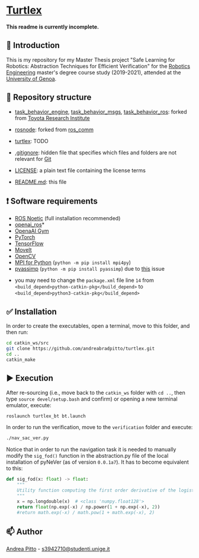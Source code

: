 # [Turtlex](https://github.com/andreabradpitto/turtlex)

**This readme is currently incomplete.**

## 📛 Introduction

This is my repository for my Master Thesis project "Safe Learning for Robotics: Abstraction Techniques for Efficient Verification" for the [Robotics Engineering](https://courses.unige.it/10635) master's degree course study (2019-2021), attended at the [University of Genoa](https://unige.it/en).

## 📂 Repository structure

- [task_behavior_engine](task_behavior_engine), [task_behavior_msgs](task_behavior_msgs), [task_behavior_ros](task_behavior_ros): forked from [Toyota Research Institute](https://github.com/ToyotaResearchInstitute)

- [rosnode](rosnode): forked from [ros_comm](https://github.com/ros/ros_comm)

- [turtlex](turtlex): TODO

- [.gitignore](.gitignore): hidden file that specifies which files and folders are not relevant for [Git](https://git-scm.com/)

- [LICENSE](LICENSE): a plain text file containing the license terms

- [README.md](README.md): this file

## ❗ Software requirements

- [ROS Noetic](http://wiki.ros.org/noetic/Installation) (full installation recommended)
- [openai_ros](https://bitbucket.org/theconstructcore/openai_ros/src/kinetic-devel/)*
- [OpenaAI Gym](https://gym.openai.com/docs/)
- [PyTorch](https://pytorch.org/get-started/locally/)
- [TensorFlow](https://www.tensorflow.org/install/)
- [MoveIt](https://moveit.ros.org/install/)
- [OpenCV](https://docs.opencv.org/4.x/d7/d9f/tutorial_linux_install.html)
- [MPI for Python](https://mpi4py.readthedocs.io/en/stable/install.html) (`python -m pip install mpi4py`)
- [pyassimp](https://pypi.org/project/pyassimp/) (`python -m pip install pyassimp`) due to [this](https://github.com/ros-planning/moveit/issues/86) issue

* you may need to change the `package.xml` file line `14` from `<build_depend>python-catkin-pkg</build_depend>` to `<build_depend>python3-catkin-pkg</build_depend>`

## ✅ Installation

In order to create the executables, open a terminal, move to this folder, and then run:

```bash
cd catkin_ws/src
git clone https://github.com/andreabradpitto/turtlex.git
cd ..
catkin_make
```

## ▶️ Execution

After re-sourcing (i.e., move back to the `catkin_ws` folder with `cd ..`, then type `source devel/setup.bash` and confirm) or opening a new terminal emulator, execute:

```bash
roslaunch turtlex_bt bt.launch
```

In order to run the verification, move to the `verification` folder and execute:

```bash
./nav_sac_ver.py
```

Notice that in order to run the navigation task it is needed to manually modify the `sig_fod()` function in the abstraction.py file of the local installation of pyNeVer (as of version `0.0.1a7`). It has to become equivalent to this:

```python
def sig_fod(x: float) -> float:
    """
    Utility function computing the first order derivative of the logistic function of the input.
    """
    x = np.longdouble(x)  # <class 'numpy.float128'>
    return float(np.exp(-x) / np.power(1 + np.exp(-x), 2))
    #return math.exp(-x) / math.pow(1 + math.exp(-x), 2)
```

## 📫 Author

[Andrea Pitto](https://github.com/andreabradpitto) - s3942710@studenti.unige.it
